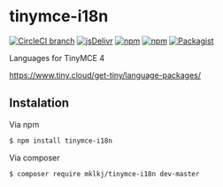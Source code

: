 # tinymce-i18n

[![CircleCI branch](https://img.shields.io/circleci/project/github/mklkj/tinymce-i18n/master.svg?style=flat-square)](https://circleci.com/gh/mklkj/tinymce-i18n)
[![jsDelivr](https://data.jsdelivr.com/v1/package/npm/tinymce-i18n/badge)](https://www.jsdelivr.com/package/npm/tinymce-i18n)
[![npm](https://img.shields.io/npm/dt/tinymce-i18n.svg?style=flat-square)](https://www.npmjs.com/package/tinymce-i18n)
[![npm](https://img.shields.io/npm/dw/tinymce-i18n.svg?style=flat-square)](https://www.npmjs.com/package/tinymce-i18n)
[![Packagist](https://img.shields.io/packagist/dt/mklkj/tinymce-i18n.svg?style=flat-square)](https://packagist.org/packages/mklkj/tinymce-i18n)

Languages for TinyMCE 4

https://www.tiny.cloud/get-tiny/language-packages/

## Instalation

Via npm

```bash
$ npm install tinymce-i18n
```

Via composer

```bash
$ composer require mklkj/tinymce-i18n dev-master
```
